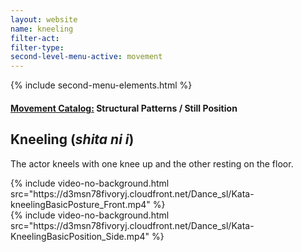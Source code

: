 ```yaml
---
layout: website
name: kneeling
filter-act:
filter-type:
second-level-menu-active: movement
---
```


{% include second-menu-elements.html %}

<main class="page-content">
  <div class="text-container">
    <h4>
      <a href="/movement/">Movement Catalog:</a> Structural Patterns / Still
      Position
    </h4>
    <h2>Kneeling (<em>shita ni i</em>)</h2>
    <p>The actor kneels with one knee up and the other resting on the floor.</p>
  </div>

  <div class="tabs-container">
    <div class="tabs-container__links">
      <div class="wrapper">
        <div id="tabs"></div>
      </div>
    </div>
    <div class="tabs-container__content">
      <div class="wrapper">
        <section id="tab-1" title="Front">
          {% include video-no-background.html
          src="https://d3msn78fivoryj.cloudfront.net/Dance_sl/Kata-kneelingBasicPosture_Front.mp4"
          %}
        </section>
        <section id="tab-2" title="Side">
          {% include video-no-background.html
          src="https://d3msn78fivoryj.cloudfront.net/Dance_sl/Kata-KneelingBasicPosition_Side.mp4"
          %}
        </section>
      </div>
    </div>
  </div>
</main>
